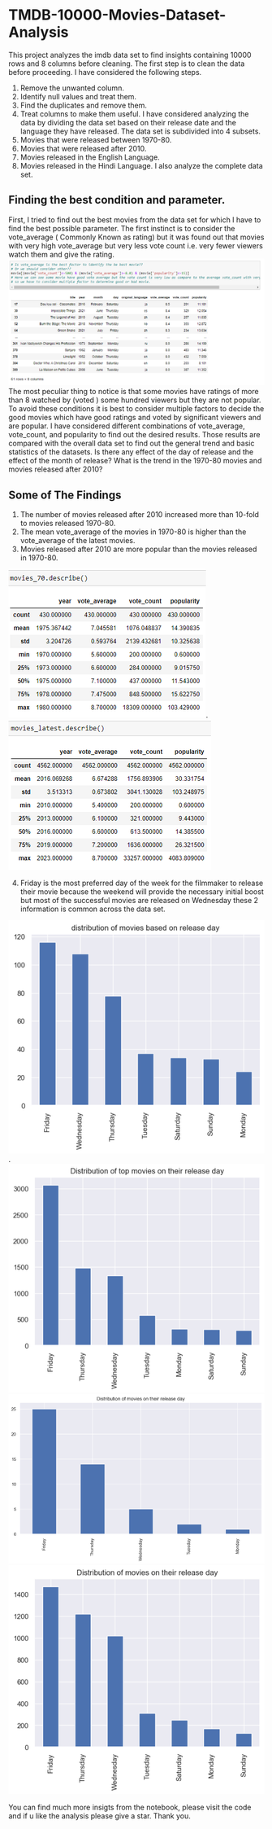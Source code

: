 # TMDB-10000-Movies-Dataset-Analysis
This project analyzes the imdb data set to find insights containing 10000 rows and 8 columns before cleaning. The first step is to clean the data before proceeding. I have considered the following steps.
1. Remove the unwanted column.
2. Identify null values and treat them.
3. Find the duplicates and remove them.
4. Treat columns to make them useful.
I have considered analyzing the data by dividing the data set based on their release date and the language they have released.
The data set is subdivided into 4 subsets.
1. Movies that were released between 1970-80.
2. Movies that were released after 2010.
3. Movies released in the English Language.
4. Movies released in the Hindi Language.
I also analyze the complete data set.
## Finding the best condition and parameter.
First, I tried to find out the best movies from the data set for which I have to find the best possible parameter. The first instinct is to consider the vote_average ( Commonly Known as rating) but it was found out that movies with very high vote_average but very less vote count i.e. very fewer viewers watch them and give the rating. !['High rating but low popularity and vote count'](./Charts/High%20rating%20but%20least%20vote_count%20and%20popularity.png)
 The most peculiar thing to notice is that some movies have ratings of more than 8 watched by (voted ) some hundred viewers but they are not popular. To avoid these conditions it is best to consider multiple factors to decide the good movies which have good ratings and voted by significant viewers and are popular. I have considered different combinations of vote_average, vote_count, and popularity to find out the desired results.
	Those results are compared with the overall data set to find out the general trend and basic statistics of the datasets. Is there any effect of the day of release and the effect of the month of release? What is the trend in the 1970-80 movies and movies released after 2010? 
## Some of The Findings
1. The number of movies released after 2010 increased more than 10-fold to movies released 1970-80. 
2. The mean vote_average of the movies in 1970-80 is higher than the vote_average of the latest movies.
3. Movies released after 2010 are more popular than the movies released in 1970-80.

 ![](./Charts/Movies_70.png). ![](./Charts/movies_latest.png)

4. Friday is the most preferred day of the week for the filmmaker to release their movie because the weekend will provide the necessary initial boost but most of the successful movies are released on Wednesday these 2 information is common across the data set.

!['Distribution of 70s movies based on release day'](./Charts/distribution%20of%20movies%20based%20on%20release%20day_70s.png). ![''Distribution of movies based on release day''](./Charts/Distribution%20of%20movies%20on%20their%20release%20day.png)
!['Distribution of Bollywood movies based on release day'](./Charts/Distribution%20of%20movies%20on%20their%20release%20day_bollywood.png)
!['''Distribution of english movies based on release day'](./Charts/Distribution%20of%20movies%20on%20their%20release%20day_latest.png)

You can find much more insigts from the notebook, please visit the code and if u like the analysis please give a star.
Thank you.

